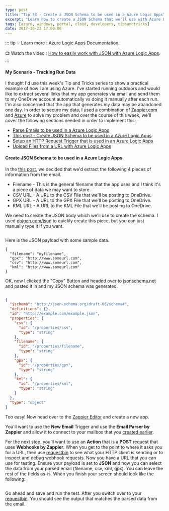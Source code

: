```yaml
---
type: post
title: "Tip 38 - Create a JSON Schema to be used in a Azure Logic Apps"
excerpt: "Learn how to create a JSON Schema that we'll use with Azure Logic Apps"
tags: [azure, windows, portal, cloud, developers, tipsandtricks]
date: 2017-10-23 17:00:00
---
```


::: tip
:bulb: Learn more : [Azure Logic Apps Documentation](https://docs.microsoft.com/azure/logic-apps/?WT.mc_id=docs-azuredevtips-azureappsdev).

:tv: Watch the video : [How to easily work with JSON with Azure Logic Apps](https://www.youtube.com/watch?v=mhCxxCXIkrU&list=PLLasX02E8BPCNCK8Thcxu-Y-XcBUbhFWC&index=31?WT.mc_id=youtube-azuredevtips-azureappsdev).
:::

#### My Scenario - Tracking Run Data

I thought I'd use this week's Tip and Tricks series to show a practical example of how I am using Azure. I've started running outdoors and would like to extract several links that my app generates via email and send them to my OneDrive account automatically vs doing it manually after each run. I'm also concerned that the app that generates my data may be abandoned one day. In order to secure my data, I used a combination of [Zappier.com](http://www.zapier.com) and [Azure](http://www.azure.com) to solve my problem and over the course of this week, we'll cover the following sections needed in order to implement this: 

* [Parse Emails to be used in a Azure Logic Apps](https://microsoft.github.io/AzureTipsAndTricks/blog/tip37.html)
* [This post - Create JSON Schema to be used in a Azure Logic Apps](https://microsoft.github.io/AzureTipsAndTricks/blog/tip38.html)
* [Setup an HTTP Request Trigger that is used in an Azure Logic Apps](https://microsoft.github.io/AzureTipsAndTricks/blog/tip39.html)
* [Upload Files from a URL with Azure Logic Apps](https://microsoft.github.io/AzureTipsAndTricks/blog/tip40.html)


#### Create JSON Schema to be used in a Azure Logic Apps

In the [this post](https://microsoft.github.io/AzureTipsAndTricks/blog/tip37.html), we decided that we'd extract the following 4 pieces of information from the email. 

* Filename - This is the general filename that the app uses and I think it's a piece of data we may want to store. 
* CSV URL - A URL to the CSV File that we'll be posting to OneDrive. 
* GPX URL - A URL to the GPX File that we'll be posting to OneDrive. 
* KML URL - A URL to the KML File that we'll be posting to OneDrive. 

We need to create the JSON body which we'll use to create the schema. I used [objgen.com/json](http://www.objgen.com/json) to quickly create this piece, but you can just manually type it if you want. 

<img :src="$withBase('/files/schemablog1.gif')">

Here is the JSON payload with some sample data. 

```
{
  "filename": "myfilename",
  "gpx": "http://www.someurl.com",
  "csv": "http://www.someurl.com",
  "kml": "http://www.someurl.com"
}
```

OK, now I clicked the "Copy" Button and headed over to [jsonschema.net](https://jsonschema.net/#/editor) and pasted it in and my JSON schema was generated. 

<img :src="$withBase('/files/jsonschema2.png')">

```json
{
  "$schema": "http://json-schema.org/draft-06/schema#", 
  "definitions": {}, 
  "id": "http://example.com/example.json", 
  "properties": {
    "csv": {
      "id": "/properties/csv", 
      "type": "string"
    }, 
    "filename": {
      "id": "/properties/filename", 
      "type": "string"
    }, 
    "gpx": {
      "id": "/properties/gpx", 
      "type": "string"
    }, 
    "kml": {
      "id": "/properties/kml", 
      "type": "string"
    }
  }, 
  "type": "object"
}
```

Too easy! Now head over to the [Zappier Editor](https://zapier.com/app/editor) and create a new app.

You'll want to use the **New Email** Trigger and use the **Email Parser by Zappier** and allow it to connect to your mailbox that you [created earlier](https://microsoft.github.io/AzureTipsAndTricks/blog/tip37.html).  

For the next step, you'll want to use an **Action** that is a **POST** request that uses **Webhooks by Zappier**. When you get to the point to where it asks you for a URL, then use [requestbin](https://requestbin.com/) to see what your HTTP client is sending or to inspect and debug webhook requests. Now you have a URL that you can use for testing. Ensure your payload is set to **JSON** and now you can select the data from your parsed email (filename, csv, kml, gpx). You can leave the rest of the fields as-is. When you finish your screen should look like the following: 

<img :src="$withBase('/files/schemablog3.png')">

Go ahead and save and run the test. After you switch over to your [requestbin](https://requestbin.com/). You should see the output that matches the parsed data from the email. 

<img :src="$withBase('/files/schemablog4.png')">
